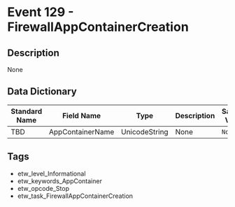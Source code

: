 # Event 129 - FirewallAppContainerCreation

## Description
None

## Data Dictionary
|Standard Name|Field Name|Type|Description|Sample Value|
|---|---|---|---|---|
|TBD|AppContainerName|UnicodeString|None|`None`|

## Tags
* etw_level_Informational
* etw_keywords_AppContainer
* etw_opcode_Stop
* etw_task_FirewallAppContainerCreation